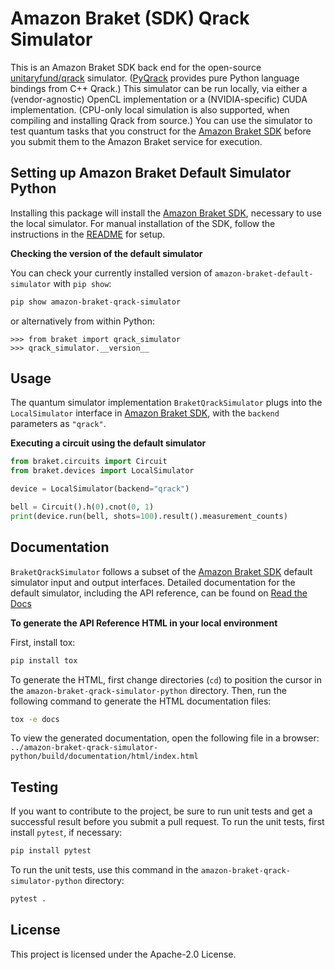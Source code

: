 # Amazon Braket (SDK) Qrack Simulator

This is an Amazon Braket SDK back end for the open-source [unitaryfund/qrack](https://github.com/unitaryfund/qrack) simulator. ([PyQrack](https://github.com/unitaryfund/pyqrack) provides pure Python language bindings from C++ Qrack.) This simulator can be run locally, via either a (vendor-agnostic) OpenCL implementation or a (NVIDIA-specific) CUDA implementation. (CPU-only local simulation is also supported, when compiling and installing Qrack from source.) You can use the simulator to test quantum tasks that you construct for the [Amazon Braket SDK](https://github.com/amazon-braket/amazon-braket-sdk-python) before you submit them to the Amazon Braket service for execution.

## Setting up Amazon Braket Default Simulator Python
Installing this package will install the [Amazon Braket SDK](https://github.com/amazon-braket/amazon-braket-sdk-python), necessary to use the local simulator.
For manual installation of the SDK, follow the instructions in the [README](https://github.com/amazon-braket/amazon-braket-sdk-python/blob/main/README.md) for setup.

**Checking the version of the default simulator**

You can check your currently installed version of `amazon-braket-default-simulator` with `pip show`:

```bash
pip show amazon-braket-qrack-simulator
```

or alternatively from within Python:

```
>>> from braket import qrack_simulator
>>> qrack_simulator.__version__
```

## Usage
The quantum simulator implementation `BraketQrackSimulator` plugs into the `LocalSimulator` interface in 
[Amazon Braket SDK](https://github.com/amazon-braket/amazon-braket-sdk-python), with the `backend` parameters as `"qrack"`.

**Executing a circuit using the default simulator**
```python
from braket.circuits import Circuit
from braket.devices import LocalSimulator

device = LocalSimulator(backend="qrack")

bell = Circuit().h(0).cnot(0, 1)
print(device.run(bell, shots=100).result().measurement_counts)
```

## Documentation

`BraketQrackSimulator` follows a subset of the [Amazon Braket SDK](https://github.com/amazon-braket/amazon-braket-sdk-python) default simulator input and output interfaces. Detailed documentation for the default simulator, including the API reference, can be found on [Read the Docs](https://amazon-braket-default-simulator-python.readthedocs.io/en/latest/)

**To generate the API Reference HTML in your local environment**

First, install tox:

```bash
pip install tox
```

To generate the HTML, first change directories (`cd`) to position the cursor in the `amazon-braket-qrack-simulator-python` directory. Then, run the following command to generate the HTML documentation files:

```bash
tox -e docs
```

To view the generated documentation, open the following file in a browser:
`../amazon-braket-qrack-simulator-python/build/documentation/html/index.html`

## Testing

If you want to contribute to the project, be sure to run unit tests and get a successful result 
before you submit a pull request. To run the unit tests, first install `pytest`, if necessary:

```bash
pip install pytest
```

To run the unit tests, use this command in the `amazon-braket-qrack-simulator-python` directory:

```bash
pytest .
```

## License

This project is licensed under the Apache-2.0 License.


